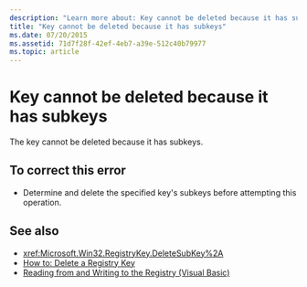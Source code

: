 ```yaml
---
description: "Learn more about: Key cannot be deleted because it has subkeys"
title: "Key cannot be deleted because it has subkeys"
ms.date: 07/20/2015
ms.assetid: 71d7f28f-42ef-4eb7-a39e-512c40b79977
ms.topic: article
---
```

# Key cannot be deleted because it has subkeys

The key cannot be deleted because it has subkeys.  
  
## To correct this error  
  
- Determine and delete the specified key's subkeys before attempting this operation.  
  
## See also

- <xref:Microsoft.Win32.RegistryKey.DeleteSubKey%2A>
- [How to: Delete a Registry Key](../developing-apps/programming/computer-resources/how-to-delete-a-registry-key.md)
- [Reading from and Writing to the Registry (Visual Basic)](../developing-apps/programming/computer-resources/reading-from-and-writing-to-the-registry.md)

